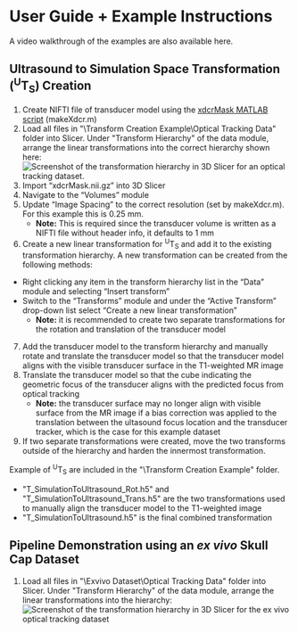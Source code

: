 # User Guide + Example Instructions
A video walkthrough of the examples are also available here. 

## Ultrasound to Simulation Space Transformation (<sup>U</sup>T<sub>S</sub>) Creation
1. Create NIFTI file of transducer model using the [xdcrMask MATLAB script](Scripts/makeXdcr.m) (makeXdcr.m)
2. Load all files in "\Transform Creation Example\Optical Tracking Data\" folder into Slicer. Under "Transform Hierarchy" of the data module, arrange the linear transformations into the correct hierarchy shown here: 
<br>![Screenshot of the transformation hierarchy in 3D Slicer for an optical tracking dataset.](https://user-images.githubusercontent.com/54997782/230184601-78580f92-6623-4a86-8cd0-966a4c640781.png)
3. Import “xdcrMask.nii.gz” into 3D Slicer
4. Navigate to the “Volumes” module
5. Update “Image Spacing” to the correct resolution (set by makeXdcr.m). For this example this is 0.25 mm.  
    - **Note:** This is required since the transducer volume is written as a NIFTI file without header info, it defaults to 1 mm
6. Create a new linear transformation for <sup>U</sup>T<sub>S</sub> and add it to the existing transformation hierarchy. A new transformation can be created from the following methods:
  - Right clicking any item in the transform hierarchy list in the “Data” module and selecting “Insert transform”
  - Switch to the “Transforms” module and under the “Active Transform” drop-down list select “Create a new linear transformation”
    - **Note:** it is recommended to create two separate transformations for the rotation and translation of the transducer model
7. Add the transducer model to the transform hierarchy and manually rotate and translate the transducer model so that the transducer model aligns with the visible transducer surface in the T1-weighted MR image  
8. Translate the transducer model so that the cube indicating the geometric focus of the transducer aligns with the predicted focus from optical tracking 
    - **Note:** the transducer surface may no longer align with visible surface from the MR image if a bias correction was applied to the translation between the ultasound focus location and the transducer tracker, which is the case for this example dataset
9. If two separate transformations were created, move the two transforms outside of the hierarchy and harden the innermost transformation. 

Example of <sup>U</sup>T<sub>S</sub> are included in the "\Transform Creation Example\" folder. 
- "T_SimulationToUltrasound_Rot.h5" and "T_SimulationToUltrasound_Trans.h5" are the two transformations used to manually align the transducer model to the T1-weighted image
- "T_SimulationToUltrasound.h5" is the final combined transformation 

## Pipeline Demonstration using an *ex vivo* Skull Cap Dataset
1. Load all files in "\Exvivo Dataset\Optical Tracking Data\" folder into Slicer. Under "Transform Hierarchy" of the data module, arrange the linear transformations into the hierarchy: 
<br>![Screenshot of the transformation hierarchy in 3D Slicer for the ex vivo optical tracking dataset](https://user-images.githubusercontent.com/54997782/230184704-fa700cbe-dad2-426f-8e5d-45857644d5e1.png)


